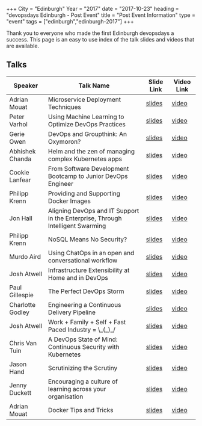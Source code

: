 +++
City = "Edinburgh"
Year = "2017"
date = "2017-10-23"
heading = "devopsdays Edinburgh - Post Event"
title = "Post Event Information"
type = "event"
tags = ["edinburgh","edinburgh-2017"]
+++

Thank you to everyone who made the first Edinburgh devopsdays a success. This page is an easy to use index of the talk slides and videos that are available. 


## Talks

Speaker              | Talk Name                                                                        | Slide Link | Video Link
------------         | ------------                                                                     | -----------|-----------
Adrian Mouat         | Microservice Deployment Techniques                                               | [slides](https://www.slideshare.net/KevinCross4/adrian-mouat-microservice-deployment-techniques) | [video](https://youtu.be/FfFf2Ng_3HY)
Peter Varhol         | Using Machine Learning to Optimize DevOps Practices                              | [slides](https://www.slideshare.net/pvarhol/using-machine-learning-to-optimize-devops-practices) | [video](https://youtu.be/8pxmQIq6bDs)
Gerie Owen           | DevOps and Groupthink: An Oxymoron?                                              | [slides](https://www.slideshare.net/QualiTest-Group/devops-and-groupthink-an-oxymoron) | [video](https://youtu.be/ArNt3jKzi0w)
Abhishek Chanda      | Helm and the zen of managing complex Kubernetes apps                             | [slides](https://speakerdeck.com/achanda/helm-and-the-zen-of-managing-complex-kubernetes-apps) | [video](https://youtu.be/D0DiJfaSROw)
Cookie Lanfear       | From Software Development Bootcamp to Junior DevOps Engineer                     | [slides](https://www.slideshare.net/CookieLanfear/dod-presentation-v2) | [video](https://youtu.be/LKJVqcJRan0)
Philipp Krenn        | Providing and Supporting Docker Images                                           | [slides](https://speakerdeck.com/xeraa/providing-and-supporting-docker-images) | [video](https://youtu.be/USwL0iDLMjI)
Jon Hall             | Aligning DevOps and IT Support in the Enterprise, Through Intelligent Swarming   | [slides](https://www.slideshare.net/JonHall7/devopsdays-edinburgh-2017-ignite-talk-swarming) | [video](https://youtu.be/r_tUa4oBo4o)
Philipp Krenn        | NoSQL Means No Security?                                                         | [slides](https://www.slideshare.net/KevinCross4/philipp-krenn-nosql-means-no-security) | [video](https://youtu.be/yQ1AH9mIbiw)
Murdo Aird           | Using ChatOps in an open and conversational workflow                             | [slides](https://www.slideshare.net/murdoaird/using-chatops-in-an-open-and-conversational-workflow/1) | [video](https://youtu.be/N1hKuFwfwkI)
Josh Atwell          | Infrastructure Extensibility at Home and in DevOps                               | [slides](https://www.slideshare.net/KevinCross4/josh-atwell-infrastructure-extensibility-at-home-and-in-devops) | [video](https://youtu.be/3vopoe8nzHk)
Paul Gillespie       | The Perfect DevOps Storm                                                         | [slides](https://speakerdeck.com/bigpg/the-perfect-devops-storm) | [video](https://youtu.be/szi5xF6BYuI)
Charlotte Godley     | Engineering a Continuous Delivery Pipeline                                       | [slides](https://speakerdeck.com/godley/engineering-a-continuous-delivery-pipeline) | [video](https://youtu.be/ju8jYfbI4zM)
Josh Atwell          | Work + Family + Self + Fast Paced Industry = \\\_(\_)_/                          | [slides](https://www.slideshare.net/JoshAtwell/work-family-self-fast-paced-industry) | [video](https://youtu.be/8_r3AxoAu4Y)
Chris Van Tuin       | A DevOps State of Mind: Continuous Security with Kubernetes                      | [slides](https://speakerdeck.com/cvantuin/a-devops-state-of-mind-continuous-security-with-kubernetes) | [video](https://youtu.be/taiFx_LHqrU)
Jason Hand           | Scrutinizing the Scrutiny                                                        | [slides](https://acmedash.com/home) | [video](https://youtu.be/ovXMk6rBnqY)
Jenny Duckett        | Encouraging a culture of learning across your organisation                       | [slides](https://speakerdeck.com/jennyd/encouraging-a-culture-of-learning-across-your-organisation) | [video](https://youtu.be/YFF4rDkrsH0)
Adrian Mouat         | Docker Tips and Tricks                                                           | [slides](https://www.slideshare.net/KevinCross4/adrian-mouat-docker-tips-and-tricks) | [video](https://youtu.be/Bznvc3Zy_jU) 
